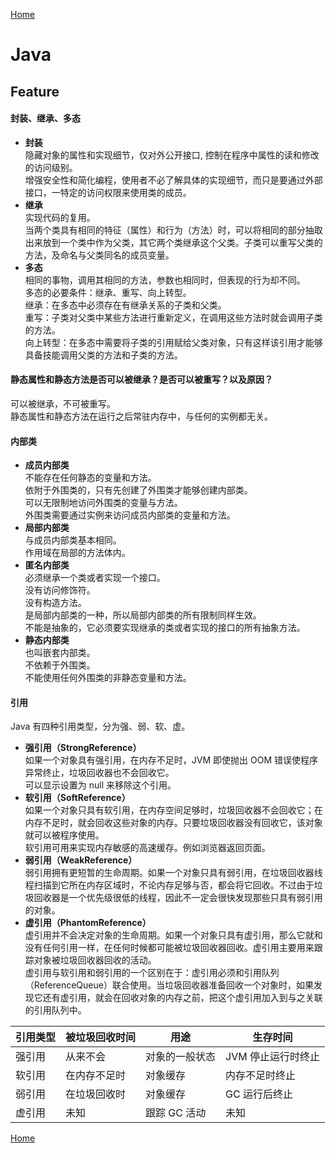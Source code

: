 [Home](../../README.md)  

# Java  

## Feature  

#### 封装、继承、多态  

- **封装**  
隐藏对象的属性和实现细节，仅对外公开接口, 控制在程序中属性的读和修改的访问级别。  
增强安全性和简化编程，使用者不必了解具体的实现细节，而只是要通过外部接口，一特定的访问权限来使用类的成员。  
- **继承**  
实现代码的复用。  
当两个类具有相同的特征（属性）和行为（方法）时，可以将相同的部分抽取出来放到一个类中作为父类，其它两个类继承这个父类。子类可以重写父类的方法，及命名与父类同名的成员变量。  
- **多态**  
相同的事物，调用其相同的方法，参数也相同时，但表现的行为却不同。  
多态的必要条件：继承、重写、向上转型。  
继承：在多态中必须存在有继承关系的子类和父类。  
重写：子类对父类中某些方法进行重新定义，在调用这些方法时就会调用子类的方法。  
向上转型：在多态中需要将子类的引用赋给父类对象，只有这样该引用才能够具备技能调用父类的方法和子类的方法。  

#### 静态属性和静态方法是否可以被继承？是否可以被重写？以及原因？  

可以被继承，不可被重写。  
静态属性和静态方法在运行之后常驻内存中，与任何的实例都无关。  

#### 内部类  

- **成员内部类**  
不能存在任何静态的变量和方法。  
依附于外围类的，只有先创建了外围类才能够创建内部类。  
可以无限制地访问外围类的变量与方法。  
外围类需要通过实例来访问成员内部类的变量和方法。  
- **局部内部类**  
与成员内部类基本相同。  
作用域在局部的方法体内。  
- **匿名内部类**  
必须继承一个类或者实现一个接口。  
没有访问修饰符。  
没有构造方法。  
是局部内部类的一种，所以局部内部类的所有限制同样生效。  
不能是抽象的，它必须要实现继承的类或者实现的接口的所有抽象方法。  
- **静态内部类**  
也叫嵌套内部类。  
不依赖于外围类。  
不能使用任何外围类的非静态变量和方法。  

#### 引用  
Java 有四种引用类型，分为强、弱、软、虚。  
- **强引用（StrongReference）**  
如果一个对象具有强引用，在内存不足时，JVM 即使抛出 OOM 错误使程序异常终止，垃圾回收器也不会回收它。  
可以显示设置为 null 来移除这个引用。  
- **软引用（SoftReference）**  
如果一个对象只具有软引用，在内存空间足够时，垃圾回收器不会回收它；在内存不足时，就会回收这些对象的内存。只要垃圾回收器没有回收它，该对象就可以被程序使用。  
软引用可用来实现内存敏感的高速缓存。例如浏览器返回页面。  
- **弱引用（WeakReference）**  
弱引用拥有更短暂的生命周期。如果一个对象只具有弱引用，在垃圾回收器线程扫描到它所在内存区域时，不论内存足够与否，都会将它回收。不过由于垃圾回收器是一个优先级很低的线程，因此不一定会很快发现那些只具有弱引用的对象。  
- **虚引用（PhantomReference）**  
虚引用并不会决定对象的生命周期。如果一个对象只具有虚引用，那么它就和没有任何引用一样，在任何时候都可能被垃圾回收器回收。虚引用主要用来跟踪对象被垃圾回收器回收的活动。  
虚引用与软引用和弱引用的一个区别在于：虚引用必须和引用队列（ReferenceQueue）联合使用。当垃圾回收器准备回收一个对象时，如果发现它还有虚引用，就会在回收对象的内存之前，把这个虚引用加入到与之关联的引用队列中。  

引用类型 | 被垃圾回收时间 | 用途 | 生存时间  
-- | -- | -- | --  
强引用 | 从来不会 | 对象的一般状态 | JVM 停止运行时终止  
软引用 | 在内存不足时 | 对象缓存 | 内存不足时终止  
弱引用 | 在垃圾回收时 | 对象缓存 | GC 运行后终止  
虚引用 | 未知 | 跟踪 GC 活动 | 未知  


[Home](../../README.md)  